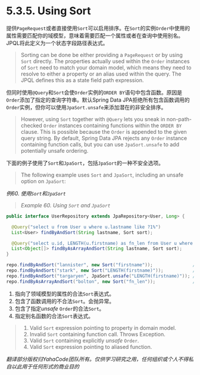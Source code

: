 # 5.3.5. Using Sort

提供`PageRequest`或者直接使用`Sort`可以启用排序。在`Sort`的实例`Order`中使用的属性需要匹配你的域模型，意味着需要匹配一个属性或者在查询中使用别名。JPQL将此定义为一个状态字段路径表达式。

> Sorting can be done be either providing a `PageRequest` or by using `Sort` directly. The properties actually used within the `Order` instances of `Sort` need to match your domain model, which means they need to resolve to either a property or an alias used within the query. The JPQL defines this as a state field path expression.

但同时使用`@Query`和`Sort`会使`Order`实例的`ORDER BY`语句中包含函数。原因是`Order`添加了指定的查询字符串。默认Spring Data JPA拒绝所有包含函数调用的`Order`实例，但你可以使用`JpaSort.unsafe`来添加潜在的非安全排序。

> However, using `Sort` together with `@Query` lets you sneak in non-path-checked `Order` instances containing functions within the `ORDER BY` clause. This is possible because the `Order` is appended to the given query string. By default, Spring Data JPA rejects any `Order` instance containing function calls, but you can use `JpaSort.unsafe` to add potentially unsafe ordering.

下面的例子使用了`Sort`和`JpaSort`，包括`JpaSort`的一种不安全选项。

> The following example uses `Sort` and `JpaSort`, including an unsafe option on `JpaSort`:

*例60. 使用`Sort`和`JpaSort`*

> *Example 60. Using `Sort` and `JpaSort`*

```java
public interface UserRepository extends JpaRepository<User, Long> {

  @Query("select u from User u where u.lastname like ?1%")
  List<User> findByAndSort(String lastname, Sort sort);

  @Query("select u.id, LENGTH(u.firstname) as fn_len from User u where u.lastname like ?1%")
  List<Object[]> findByAsArrayAndSort(String lastname, Sort sort);
}

repo.findByAndSort("lannister", new Sort("firstname"));               // 1
repo.findByAndSort("stark", new Sort("LENGTH(firstname)"));           // 2
repo.findByAndSort("targaryen", JpaSort.unsafe("LENGTH(firstname)")); // 3
repo.findByAsArrayAndSort("bolton", new Sort("fn_len"));              // 4
```

1. 指向了领域模型的属性的合法`Sort`表达式。
2. 包含了函数调用的不合法`Sort`。会抛异常。
3. 包含了指定*unsafe* `Order`的合法`Sort`。
4. 指定别名函数的合法`Sort`表达式。

> 1. Valid `Sort` expression pointing to property in domain model.
> 2. Invalid `Sort` containing function call. Throws Exception.
> 3. Valid `Sort` containing explicitly *unsafe* `Order`.
> 4. Valid `Sort` expression pointing to aliased function.

*翻译部分版权归YahaCode团队所有。仅供学习研究之用，任何组织或个人不得私自以此用于任何形式的商业目的*